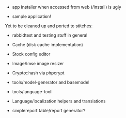 - app installer when accessed from web (/install) is ugly

- sample application!

Yet to be cleaned up and ported to stitches:

- rabbidtest and testing stuff in general
- Cache (disk cache implementation)
- Stock config editor
- Image/Imse image resizer
- Crypto::hash via phpcrypt
- tools/model-generator and basemodel
- tools/language-tool
- Language/localization helpers and translations

- simplereport table/report generator?

